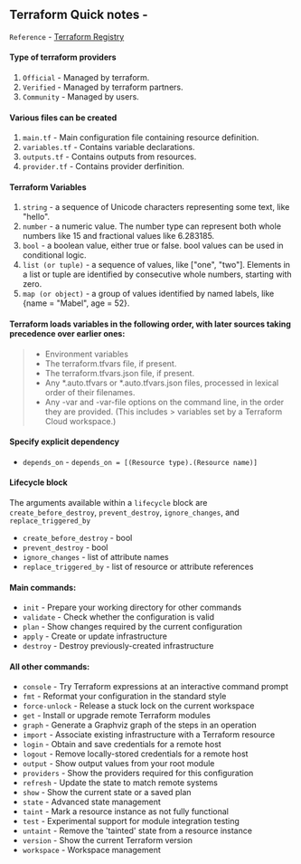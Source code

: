 ## Terraform Quick notes -
`Reference` - [Terraform Registry](https://registry.terraform.io/)

#### Type of terraform providers
1. `Official` - Managed by terraform.
2. `Verified` - Managed by terraform partners.
3. `Community` - Managed by users.

#### Various files can be created
1. `main.tf` - Main configuration file containing resource definition.
2. `variables.tf` - Contains variable declarations.
3. `outputs.tf` - Contains outputs from resources.
4. `provider.tf` - Contains provider derfinition.

#### Terraform Variables
1. `string` - a sequence of Unicode characters representing some text, like "hello".
2. `number` - a numeric value. The number type can represent both whole numbers like 15 and fractional values like 6.283185.
3. `bool` - a boolean value, either true or false. bool values can be used in conditional logic.
4. `list (or tuple)` - a sequence of values, like ["one", "two"]. Elements in a list or tuple are identified by consecutive whole numbers, starting with zero.
5. `map (or object)` - a group of values identified by named labels, like {name = "Mabel", age = 52}.

#### Terraform loads variables in the following order, with later sources taking precedence over earlier ones:
> - Environment variables
> - The terraform.tfvars file, if present.
> - The terraform.tfvars.json file, if present.
> - Any *.auto.tfvars or *.auto.tfvars.json files, processed in lexical order of their filenames.
> - Any -var and -var-file options on the command line, in the order they are provided. (This includes > variables set by a Terraform Cloud workspace.)

#### Specify explicit dependency
- `depends_on` - `depends_on = [(Resource type).(Resource name)]`

#### Lifecycle block
The arguments available within a `lifecycle` block are `create_before_destroy`, `prevent_destroy`, `ignore_changes`, and `replace_triggered_by`
- `create_before_destroy` - bool
- `prevent_destroy` - bool
- `ignore_changes` - list of attribute names
- `replace_triggered_by` - list of resource or attribute references

#### Main commands:
- `init` - Prepare your working directory for other commands
- `validate` - Check whether the configuration is valid
- `plan` - Show changes required by the current configuration
- `apply` - Create or update infrastructure
- `destroy` - Destroy previously-created infrastructure

#### All other commands:
- `console` - Try Terraform expressions at an interactive command prompt
- `fmt` - Reformat your configuration in the standard style
- `force-unlock` - Release a stuck lock on the current workspace
- `get` - Install or upgrade remote Terraform modules
- `graph` - Generate a Graphviz graph of the steps in an operation
- `import` - Associate existing infrastructure with a Terraform resource
- `login` - Obtain and save credentials for a remote host
- `logout` - Remove locally-stored credentials for a remote host
- `output` - Show output values from your root module
- `providers` - Show the providers required for this configuration
- `refresh` - Update the state to match remote systems
- `show` - Show the current state or a saved plan
- `state` - Advanced state management
- `taint` - Mark a resource instance as not fully functional
- `test` - Experimental support for module integration testing
- `untaint` - Remove the 'tainted' state from a resource instance
- `version` - Show the current Terraform version
- `workspace` - Workspace management



